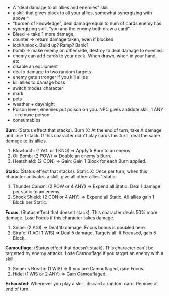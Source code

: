 * A "deal damage to all allies and enemies" skill
* a skill that gives block to all your allies, somewhat synergizing with above ^
* "burden of knowledge", deal damage equal to num of cards enemy has.
* synergizing skill, "you and the enemy both draw a card".
* Bleed -> take 1 more damage.
* counter -> return damage taken, even if blocked
* lock/unlock. Build up? Ramp? Bank?
* bomb -> make enemy on other side, destroy to deal damage to enemies.
* enemy can add cards to your deck. When drawn, when in your hand, etc.
* disable an equipment
* deal x damage to two random targets
* enemy gets stronger if you kill allies
* kill allies to damage boss
* switch modes character
* mark
* pets
* weather + day/night
* Poison level, enemies put poison on you. NPC gives antidote skill, 1 ANY -> remove poison.
* consumables

**Burn**: (Status effect that stacks). Burn X: At the end of turn, take X damage and lose 1 stack. If this character didn't play cards this turn, deal the same damage to its allies.
1. Blowtorch: (1 AGI or 1 KNO) => Apply 5 Burn to an enemy.
2. Oil Bomb: (2 POW) => Double an enemy's Burn.
3. Heatshield: (2 CON) => Gain: Gain 1 Block for each Burn applied.

**Static**: (Status effect that stacks). Static X: Once per turn, when this character activates a skill, give all other allies 1 static.
1. Thunder Canon: (2 POW or 4 ANY) => Expend all Static. Deal 1 damage per static to an enemy.
2. Shock Shield: (2 CON or 4 ANY) => Expend all Static. All allies gain 1 Block per Static.

**Focus**: (Status effect that doesn't stack). This character deals 50% more damage. Lose Focus if this character takes damage.
1. Snipe: (2 AGI) => Deal 10 damage. Focus bonus is doubled here.
2. Strafe: (1 AGI 1 WIS) => Deal 5 damage. Targets all. If Focused, gain 5 Block.

**Camouflage**: (Status effect that doesn't stack). This character can't be targetted by enemy attacks. Lose Camouflage if you target an enemy with a skill.
1. Sniper's Breath: (1 WIS) => If you are Camouflaged, gain Focus.
2. Hide: (1 WIS or 2 ANY) => Gain Camouflaged.

**Exhausted**: Whenever you play a skill, discard a random card. Remove at end of turn.

